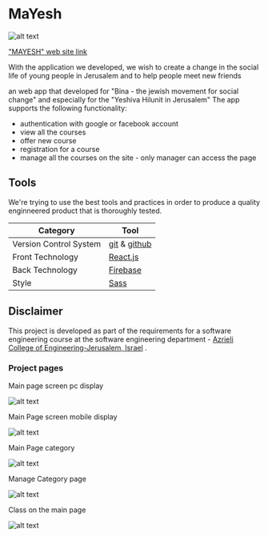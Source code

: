 # MaYesh
![alt text](https://github.com/piskarovhaim/MaYesh/blob/master/wiki%20files/yeshiva.jpg)
 
["MAYESH" web site link](https://mayesh-bd07f.firebaseapp.com/)

With the application we developed, we wish to create a change in the social life of young people in Jerusalem 
and to help people meet new friends

an web app that developed for "Bina - the jewish movement for social change" and especially for  the "Yeshiva Hilunit in Jerusalem" 
The app supports the following functionality:
* authentication with google or facebook account
* view all the courses 
* offer new course 
* registration for a course
* manage all the courses on the site - only manager can access the page
## Tools 
We're trying to use the best tools and practices in order to produce a quality enginneered product that is thoroughly tested.

| Category      |  Tool|
| ------------- | ------------- |
| Version Control System| [git](https://github.com/user/repo/blob/branch/other_file.md) & [github](https://github.com)  |
| Front Technology  | [React.js](https://reactjs.org/docs/getting-started.html)  |
| Back Technology | [Firebase](https://firebase.google.com/)  |
| Style | [Sass](https://sass-lang.com/guide)  |

## Disclaimer
This project is developed as part of the requirements for a software engineering course at the software engineering department -
[ Azrieli College of Engineering-Jerusalem, Israel](https://www.jce.ac.il/) .
### Project pages

Main page screen pc display 


![alt text](https://github.com/piskarovhaim/MaYesh/blob/master/wiki%20files/%D7%AA%D7%9E%D7%95%D7%A0%D7%95%D7%AA%20%D7%9C%D7%92%D7%99%D7%98%20%D7%94%D7%90%D7%91/mainPageWeb.PNG)

Main Page screen mobile display

![alt text](https://github.com/piskarovhaim/MaYesh/blob/master/wiki%20files/%D7%AA%D7%9E%D7%95%D7%A0%D7%95%D7%AA%20%D7%9C%D7%92%D7%99%D7%98%20%D7%94%D7%90%D7%91/mobileMain.PNG)


Main Page category


![alt text](https://github.com/piskarovhaim/MaYesh/blob/master/wiki%20files/%D7%AA%D7%9E%D7%95%D7%A0%D7%95%D7%AA%20%D7%9C%D7%92%D7%99%D7%98%20%D7%94%D7%90%D7%91/recomended.PNG
)


Manage Category page


![alt text](https://github.com/piskarovhaim/MaYesh/blob/master/wiki%20files/manageCategory.PNG)



Class on the main page


![alt text](https://github.com/piskarovhaim/MaYesh/blob/master/wiki%20files/class.PNG
)





